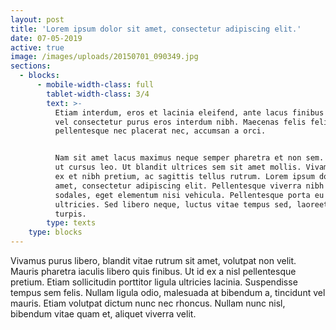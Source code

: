 ```yaml
---
layout: post
title: 'Lorem ipsum dolor sit amet, consectetur adipiscing elit.'
date: 07-05-2019
active: true
image: /images/uploads/20150701_090349.jpg
sections:
  - blocks:
      - mobile-width-class: full
        tablet-width-class: 3/4
        text: >-
          Etiam interdum, eros et lacinia eleifend, ante lacus finibus dolor,
          vel consectetur purus eros interdum nibh. Maecenas felis felis,
          pellentesque nec placerat nec, accumsan a orci.


          Nam sit amet lacus maximus neque semper pharetra et non sem. Integer
          ut cursus leo. Ut blandit ultrices sem sit amet mollis. Vivamus porta
          ex et nibh pretium, ac sagittis tellus rutrum. Lorem ipsum dolor sit
          amet, consectetur adipiscing elit. Pellentesque viverra nibh ut erat
          sodales, eget elementum nisi vehicula. Pellentesque porta eu augue eu
          ultricies. Sed libero neque, luctus vitae tempus sed, laoreet et
          turpis.
        type: texts
    type: blocks
---
```

Vivamus purus libero, blandit vitae rutrum sit amet, volutpat non velit. Mauris pharetra iaculis libero quis finibus. Ut id ex a nisl pellentesque pretium. Etiam sollicitudin porttitor ligula ultricies lacinia. Suspendisse tempus sem felis. Nullam ligula odio, malesuada at bibendum a, tincidunt vel mauris. Etiam volutpat dictum nunc nec rhoncus. Nullam nunc nisl, bibendum vitae quam et, aliquet viverra velit.
